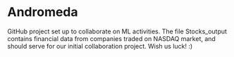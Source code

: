 # Andromeda

GitHub project set up to collaborate on ML activities.
The file Stocks_output contains financial data from companies traded on NASDAQ market, and should serve for our initial collaboration project. Wish us luck! :)
